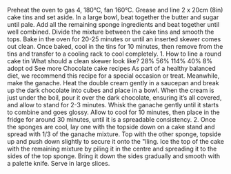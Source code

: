 Preheat the oven to gas 4, 180°C, fan 160°C. Grease and line 2 x 20cm (8in) cake tins and set aside. In a large
bowl, beat together the butter and sugar until pale. Add all the remaining sponge ingredients and beat
together until well combined. Divide the mixture between the cake tins and smooth the tops. Bake in the
oven for 20-25 minutes or until an inserted skewer comes out clean. Once baked, cool in the tins for 10
minutes, then remove from the tins and transfer to a cooling rack to cool completely.
1.
How to line a round cake tin
What should a clean skewer look like?
28% 56% 114% 40% 8%
adopt od
See more Chocolate cake recipes
As part of a healthy balanced diet, we recommend this recipe for a special occasion or treat.
Meanwhile, make the ganache. Heat the double cream gently in a saucepan and break up the dark chocolate
into cubes and place in a bowl. When the cream is just under the boil, pour it over the dark chocolate,
ensuring it’s all covered, and allow to stand for 2-3 minutes. Whisk the ganache gently until it starts to
combine and goes glossy. Allow to cool for 10 minutes, then place in the fridge for around 30 minutes, until it
is a spreadable consistency.
2.
Once the sponges are cool, lay one with the topside down on a cake stand and spread with 1/3 of the
ganache mixture. Top with the other sponge, topside up and push down slightly to secure it onto the "lling.
Ice the top of the cake with the remaining mixture by piling it in the centre and spreading it to the sides of
the top sponge. Bring it down the sides gradually and smooth with a palette knife. Serve in large slices.
